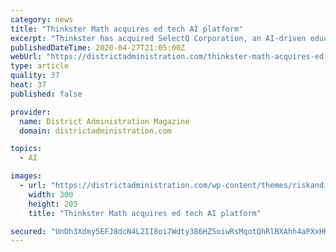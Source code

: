 ```yaml
---
category: news
title: "Thinkster Math acquires ed tech AI platform"
excerpt: "Thinkster has acquired SelectQ Corporation, an AI-driven educational technology startup. Thinkster will transform from a tutoring company to a hyper-personalized knowledge acceleration platform compan"
publishedDateTime: 2020-04-27T21:05:00Z
webUrl: "https://districtadministration.com/thinkster-math-acquires-ed-tech-ai-platform/"
type: article
quality: 37
heat: 37
published: false

provider:
  name: District Administration Magazine
  domain: districtadministration.com

topics:
  - AI

images:
  - url: "https://districtadministration.com/wp-content/themes/riskandinsurance/img/icons/icon-newsletter.png"
    width: 300
    height: 205
    title: "Thinkster Math acquires ed tech AI platform"

secured: "UnDh3Xdmy5EFJ8dcN4L2II8oi7Wdty386HZ5oiwRsMqotQhRlBXAhh4aPXxHREN+Hh2i4ZF77Y1bX4FaNlzbQKLE/xroXDfwPSEiurxy17lDRmCZhAD+xi1FHlx+IJOenIaeJ0aVLbCntjgmqKfFr6nFfAiOCWUbVEomigUG0mNsxhozFpNWxn9DStQJuEgsVbQt4d0tuITr8gjRrtDodGrVAz3c11cdYpBtVvzyFTdIko01d+pdQc+UuJx2eq+630R0w+5BizHyR04xBWC8VUYdbL9X0TfrBk0hUmHuoX5yaN5kdGnx6lH8qpFmht8Z;Py1MiYpYdcruiaBfIfwvAg=="
---
```


